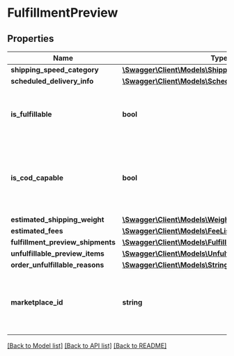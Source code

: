 # FulfillmentPreview

## Properties
Name | Type | Description | Notes
------------ | ------------- | ------------- | -------------
**shipping_speed_category** | [**\Swagger\Client\Models\ShippingSpeedCategory**](ShippingSpeedCategory.md) |  | 
**scheduled_delivery_info** | [**\Swagger\Client\Models\ScheduledDeliveryInfo**](ScheduledDeliveryInfo.md) |  | [optional] 
**is_fulfillable** | **bool** | When true, this fulfillment order preview is fulfillable. | 
**is_cod_capable** | **bool** | When true, this fulfillment order preview is for COD (Cash On Delivery). | 
**estimated_shipping_weight** | [**\Swagger\Client\Models\Weight**](Weight.md) |  | [optional] 
**estimated_fees** | [**\Swagger\Client\Models\FeeList**](FeeList.md) |  | [optional] 
**fulfillment_preview_shipments** | [**\Swagger\Client\Models\FulfillmentPreviewShipmentList**](FulfillmentPreviewShipmentList.md) |  | [optional] 
**unfulfillable_preview_items** | [**\Swagger\Client\Models\UnfulfillablePreviewItemList**](UnfulfillablePreviewItemList.md) |  | [optional] 
**order_unfulfillable_reasons** | [**\Swagger\Client\Models\StringList**](StringList.md) |  | [optional] 
**marketplace_id** | **string** | The marketplace the fulfillment order is placed against. | 

[[Back to Model list]](../../README.md#documentation-for-models) [[Back to API list]](../../README.md#documentation-for-api-endpoints) [[Back to README]](../../README.md)


